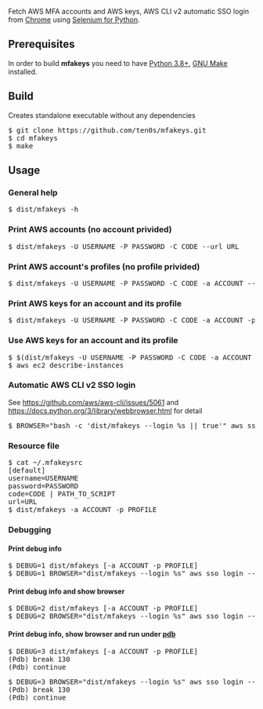 Fetch AWS MFA accounts and AWS keys, AWS CLI v2 automatic SSO login from
[Chrome](https://www.google.com/chrome/) using
[Selenium for Python](https://selenium-python.readthedocs.io/).

## Prerequisites

In order to build **mfakeys** you need to have
[Python 3.8+](https://www.python.org/downloads/release/python-380/),
[GNU Make](http://www.gnu.org/software/make/) installed.

## Build
Creates standalone executable without any dependencies

<pre>
$ git clone https://github.com/ten0s/mfakeys.git
$ cd mfakeys
$ make
</pre>

## Usage

### General help
<pre>
$ dist/mfakeys -h
</pre>

### Print AWS accounts (no account privided)
<pre>
$ dist/mfakeys -U USERNAME -P PASSWORD -C CODE --url URL
</pre>

### Print AWS account's profiles (no profile privided)
<pre>
$ dist/mfakeys -U USERNAME -P PASSWORD -C CODE -a ACCOUNT --url URL
</pre>

### Print AWS keys for an account and its profile
<pre>
$ dist/mfakeys -U USERNAME -P PASSWORD -C CODE -a ACCOUNT -p PROFILE --url URL
</pre>

### Use AWS keys for an account and its profile
<pre>
$ $(dist/mfakeys -U USERNAME -P PASSWORD -C CODE -a ACCOUNT -p PROFILE --url URL)
$ aws ec2 describe-instances
</pre>

### Automatic AWS CLI v2 SSO login

See https://github.com/aws/aws-cli/issues/5061 and https://docs.python.org/3/library/webbrowser.html for detail

<pre>
$ BROWSER="bash -c 'dist/mfakeys --login %s || true'" aws sso login --profile PROFILE
</pre>

### Resource file
<pre>
$ cat ~/.mfakeysrc
[default]
username=USERNAME
password=PASSWORD
code=CODE | PATH_TO_SCRIPT
url=URL
$ dist/mfakeys -a ACCOUNT -p PROFILE
</pre>

### Debugging

#### Print debug info
<pre>
$ DEBUG=1 dist/mfakeys [-a ACCOUNT -p PROFILE]
$ DEBUG=1 BROWSER="dist/mfakeys --login %s" aws sso login --profile PROFILE
</pre>

#### Print debug info and show browser
<pre>
$ DEBUG=2 dist/mfakeys [-a ACCOUNT -p PROFILE]
$ DEBUG=2 BROWSER="dist/mfakeys --login %s" aws sso login --profile PROFILE
</pre>

#### Print debug info, show browser and run under [pdb](https://docs.python.org/3/library/pdb.html)
<pre>
$ DEBUG=3 dist/mfakeys [-a ACCOUNT -p PROFILE]
(Pdb) break 130
(Pdb) continue
</pre>

<pre>
$ DEBUG=3 BROWSER="dist/mfakeys --login %s" aws sso login --profile PROFILE
(Pdb) break 130
(Pdb) continue
</pre>
